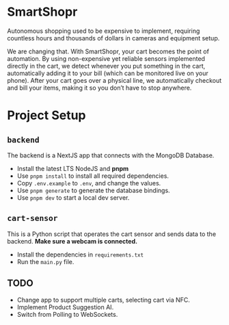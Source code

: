 # SmartShopr

Autonomous shopping used to be expensive to implement, requiring countless hours and thousands of dollars in cameras and equipment setup.

We are changing that. With SmartShopr, your cart becomes the point of automation. By using non-expensive yet reliable sensors implemented directly in the cart, we detect whenever you put something in the cart, automatically adding it to your bill (which can be monitored live on your phone). After your cart goes over a physical line, we automatically checkout and bill your items, making it so you don’t have to stop anywhere.

# Project Setup

## `backend`

The backend is a NextJS app that connects with the MongoDB Database.

* Install the latest LTS NodeJS and **pnpm**
* Use `pnpm install` to install all required dependencies.
* Copy `.env.example` to `.env`, and change the values.
* Use `pnpm generate` to generate the database bindings.
* Use `pnpm dev` to start a local dev server.

## `cart-sensor`

This is a Python script that operates the cart sensor and sends data to the backend. **Make sure a webcam is connected.**

* Install the dependencies in `requirements.txt`
* Run the `main.py` file.

## TODO

* Change app to support multiple carts, selecting cart via NFC.
* Implement Product Suggestion AI.
* Switch from Polling to WebSockets.
